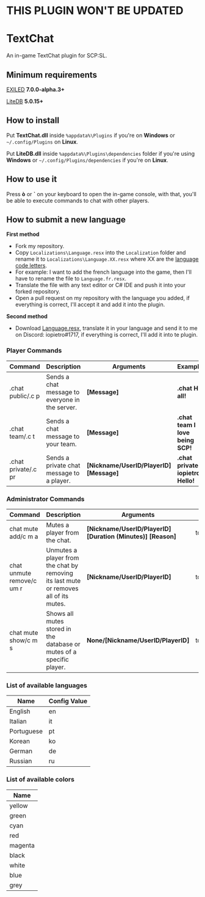 # THIS PLUGIN WON'T BE UPDATED
# TextChat
An in-game TextChat plugin for SCP:SL.

## Minimum requirements
[EXILED](https://github.com/Exiled-Team/EXILED-EA/releases/6.0.0-beta.17) **7.0.0-alpha.3+**

[LiteDB](https://github.com/mbdavid/LiteDB) **5.0.15+**

## How to install
Put **TextChat.dll** inside `%appdata%\Plugins` if you're on **Windows** or `~/.config/Plugins` on **Linux**.

Put **LiteDB.dll** inside `%appdata%\Plugins\dependencies` folder if you're using **Windows** or `~/.config/Plugins/dependencies` if you're on **Linux**.

## How to use it
Press **ò** or **\`** on your keyboard to open the in-game console, with that, you'll be able to execute commands to chat with other players.

## How to submit a new language

**First method**
- Fork my repository.
- Copy `Localizations\Language.resx` into the `Localization` folder and rename it to `Localizations\Language.XX.resx` where XX are the [language code letters](https://lonewolfonline.net/list-net-culture-country-codes/).
- For example: I want to add the french language into the game, then I'll have to rename the file to `Language.fr.resx`.
- Translate the file with any text editor or C# IDE and push it into your forked repository.
- Open a pull request on my repository with the language you added, if everything is correct, I'll accept it and add it into the plugin.

**Second method**
- Download [Language.resx](https://github.com/iopietro/TextChat/blob/master/TextChat/Localizations/Language.resx), translate it in your language and send it to me on Discord: iopietro#1717, if everything is correct, I'll add it into te plugin.

### Player Commands
| Command | Description | Arguments | Example |
| --- | --- | --- | --- |
| .chat public/.c p | Sends a chat message to everyone in the server. | **[Message]** | **.chat Hi all!** |
| .chat team/.c t | Sends a chat message to your team. | **[Message]** | **.chat team I love being SCP!** |
| .chat private/.c pr | Sends a private chat message to a player. | **[Nickname/UserID/PlayerID] [Message]** | **.chat private iopietro Hello!** | 

### Administrator Commands
| Command | Description | Arguments | Permission | Example |
| --- | --- | --- | --- | --- |
| chat mute add/c m a | Mutes a player from the chat. | **[Nickname/UserID/PlayerID] [Duration (Minutes)] [Reason]** | tc.mute.add | **chat mute iopietro 600 Spamming** |
| chat unmute remove/c um r | Unmutes a player from the chat by removing its last mute or removes all of its mutes. | **[Nickname/UserID/PlayerID]** | tc.unmute.remove | **chat unmute iopietro** |
| chat mute show/c m s | Shows all mutes stored in the database or mutes of a specific player. | **None/[Nickname/UserID/PlayerID]** | tc.mute.show | **chat mute show iopietro/chat mute show** |

### List of available languages
| Name | Config Value |
| --- | --- |
| English | en |
| Italian | it |
| Portuguese | pt |
| Korean | ko |
| German | de |
| Russian | ru |

### List of available colors
| Name |
| --- |
| yellow |
| green |
| cyan |
| red |
| magenta |
| black |
| white |
| blue |
| grey |
